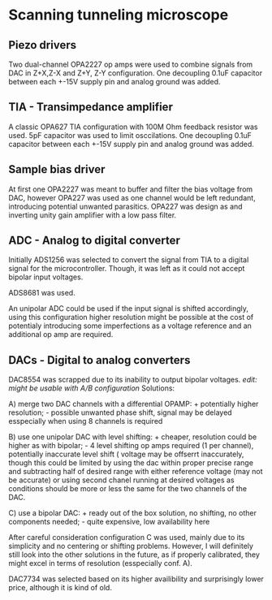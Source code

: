 # Scanning tunneling microscope

## Piezo drivers
Two dual-channel OPA2227 op amps were used to combine signals from DAC in Z+X,Z-X and Z+Y, Z-Y configuration. One decoupling 0.1uF capacitor between each +-15V supply pin and analog ground was added.

## TIA - Transimpedance amplifier
A classic OPA627 TIA configuration with 100M Ohm feedback resistor was used. 5pF capacitor was used to limit osccilations. One decoupling 0.1uF capacitor between each +-15V supply pin and analog ground was added.

## Sample bias driver
At first one OPA2227 was meant to buffer and filter the bias voltage from DAC, however OPA227 was used as one channel would be left redundant, introducing potential unwanted parasitics. OPA227 was design as and inverting unity gain amplifier with a low pass filter.

## ADC - Analog to digital converter
Initially ADS1256 was selected to convert the signal from TIA to a digital signal for the microcontroller. Though, it was left as it could not accept bipolar input voltages. 

ADS8681 was used.

An unipolar ADC could be used if the input signal is shifted accordingly, using this configuration higher resolution might be possible at the cost of potentialy introducing some imperfections as a voltage reference and an additional op amp are required.

## DACs - Digital to analog converters
DAC8554 was scrapped due to its inability to output bipolar voltages. *edit: might be usable with A/B configuration*
Solutions:

A) merge two DAC channels with a differential OPAMP: + potentially higher resolution; - possible unwanted phase shift, signal may be delayed esspecially when using 8 channels is required

B) use one unipolar DAC with level shifting: + cheaper, resolution could be higher as with bipolar; - 4 level shifting op amps required (1 per channel), potentially inaccurate level shift ( voltage may be offserrt inaccurately, though this could be limited by using the dac within proper precise range and subtracting half of desired range with either reference voltage (may not be accurate) or using second chanel running at desired voltages as conditions should be more or less the same for the two channels of the DAC.

C) use a bipolar DAC: + ready out of the box solution, no shifting, no other components needed; - quite expensive, low availability here

After careful consideration configuration C was used, mainly due to its simplicity and no centering or shifting problems. However, I will definitely still look into the other solutions in the future, as if properly calibrated, they might excel in terms of resolution (esspecially conf. A).

DAC7734 was selected based on its higher availibility and surprisingly lower price, although it is kind of old.
